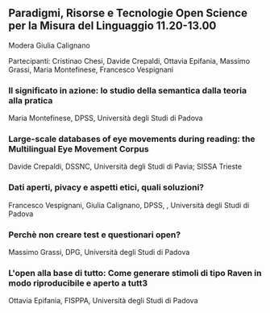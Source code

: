 ## Paradigmi, Risorse e Tecnologie Open Science per la Misura del Linguaggio 11.20-13.00
Modera Giulia Calignano

Partecipanti: Cristinao Chesi, Davide Crepaldi, Ottavia Epifania, Massimo Grassi, Maria Montefinese, Francesco Vespignani

### Il significato in azione: lo studio della semantica dalla teoria alla pratica
Maria Montefinese, DPSS, Università degli Studi di Padova

### Large-scale databases of eye movements during reading: the Multilingual Eye Movement Corpus
Davide Crepaldi, DSSNC, Università degli Studi di Pavia; SISSA Trieste

### Dati aperti, pivacy e aspetti etici, quali soluzioni?
Francesco Vespignani,  Giulia Calignano, DPSS, , Università degli Studi di Padova

### Perchè non creare test e questionari open?
Massimo Grassi, DPG, Università degli Studi di Padova

### L'open alla base di tutto: Come generare stimoli di tipo Raven in modo riproducibile e aperto a tutt3
Ottavia Epifania, FISPPA, Università degli Studi di Padova



